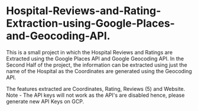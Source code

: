 # Hospital-Reviews-and-Rating-Extraction-using-Google-Places-and-Geocoding-API.

This is a small project in which the Hospital Reviews and Ratings are Extracted using the Google Places API and Google Geocoding API.
In the Second Half of the project, the information can be extracted using just the name of the Hospital as the Coordinates are generated using the Geocoding API.

The features extracted are Coordinates, Rating, Reviews (5) and Website. 
Note - The API keys will not work as the API's are disabled hence, please generate new API Keys on GCP.
